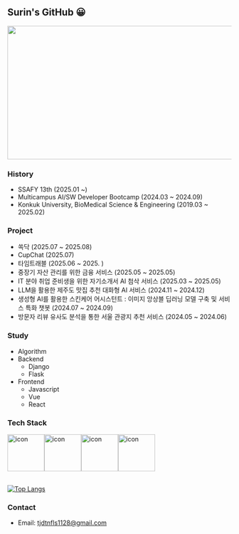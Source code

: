 ## Surin's GitHub 😀

<a href="https://www.solve-nyang.com"><img src="https://api.solve-nyang.com/compose/tjdtnfls99" width="600" height="300"/></a>

### History

- SSAFY 13th (2025.01 ~)
- Multicampus AI/SW Developer Bootcamp (2024.03 ~ 2024.09)
- Konkuk University, BioMedical Science & Engineering (2019.03 ~ 2025.02)

### Project

- 쏙닥 (2025.07 ~ 2025.08)
- CupChat (2025.07)
- 타임트래블 (2025.06 ~ 2025. )
- 중장기 자산 관리를 위한 금융 서비스 (2025.05 ~ 2025.05)
- IT 분야 취업 준비생을 위한 자기소개서 AI 첨삭 서비스 (2025.03 ~ 2025.05)
- LLM을 활용한 제주도 맛집 추천 대화형 AI 서비스 (2024.11 ~ 2024.12)
- 생성형 AI를 활용한 스킨케어 어시스턴트 : 이미지 앙상블 딥러닝 모델 구축 및 서비스 특화 챗봇 (2024.07 ~ 2024.09)
- 방문자 리뷰 유사도 분석을 통한 서울 관광지 추천 서비스 (2024.05 ~ 2024.06)

### Study

- Algorithm
- Backend
  - Django
  - Flask
- Frontend
  - Javascript
  - Vue
  - React

### Tech Stack

<div style="display: flex; align-items: flex-start;"><img src="https://techstack-generator.vercel.app/python-icon.svg" alt="icon" width="83" height="83" /><img src="https://techstack-generator.vercel.app/django-icon.svg" alt="icon" width="83" height="83" /><img src="https://techstack-generator.vercel.app/js-icon.svg" alt="icon" width="83" height="83" /><img src="https://techstack-generator.vercel.app/mysql-icon.svg" alt="icon" width="83" height="83" /></div>

<br>

[![Top Langs](https://github-readme-stats.vercel.app/api/top-langs/?username=SurinSeong&hide=jupyter%20notebook)](https://github.com/깃허브아이디/github-readme-stats)

### Contact
- Email: tjdtnfls1128@gmail.com
